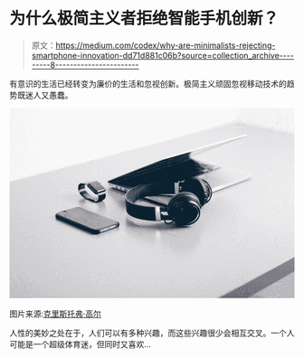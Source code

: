 # 为什么极简主义者拒绝智能手机创新？

> 原文：<https://medium.com/codex/why-are-minimalists-rejecting-smartphone-innovation-dd71d881c06b?source=collection_archive---------8----------------------->

有意识的生活已经转变为廉价的生活和忽视创新。极简主义顽固忽视移动技术的趋势既迷人又愚蠢。

![](img/90e6323cf15a7bf32e329ce39698ad7f.png)

图片来源:[克里斯托弗·高尔](https://unsplash.com/@cgower)

人性的美妙之处在于，人们可以有多种兴趣，而这些兴趣很少会相互交叉。一个人可能是一个超级体育迷，但同时又喜欢…